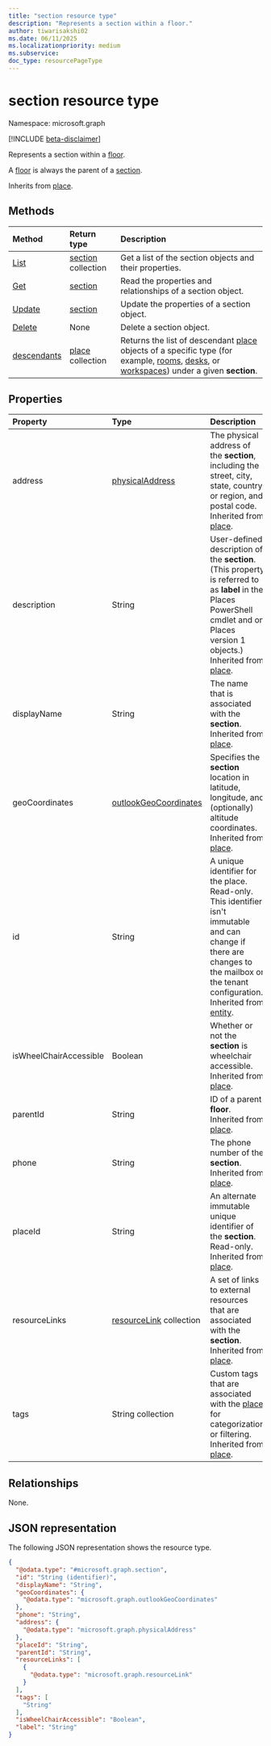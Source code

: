 ```yaml
---
title: "section resource type"
description: "Represents a section within a floor."
author: tiwarisakshi02
ms.date: 06/11/2025
ms.localizationpriority: medium
ms.subservice:
doc_type: resourcePageType
---
```


# section resource type

Namespace: microsoft.graph

[!INCLUDE [beta-disclaimer](../../includes/beta-disclaimer.md)]

Represents a section within a [floor](./floor.md).

A [floor](./floor.md) is always the parent of a [section](./section.md).

Inherits from [place](./place.md).


## Methods
|Method|Return type|Description|
|:---|:---|:---|
|[List](../api/section-list.md)|[section](./section.md) collection|Get a list of the section objects and their properties.|
|[Get](../api/section-get.md)|[section](./section.md)|Read the properties and relationships of a section object.|
|[Update](../api/section-update.md)|[section](./section.md)|Update the properties of a section object.|
|[Delete](../api/section-delete.md)|None|Delete a section object.|
|[descendants](../api/section-descendants.md)|[place](./place.md) collection|Returns the list of descendant [place](../resources/place.md) objects of a specific type (for example, [rooms](./room.md), [desks](./desk.md), or [workspaces](./workspace.md)) under a given **section**. |

## Properties
|Property|Type|Description|
|:---|:---|:---|
|address|[physicalAddress](./physicaladdress.md)|The physical address of the **section**, including the street, city, state, country or region, and postal code. Inherited from [place](./place.md).|
|description |String |User-defined description of the **section**. (This property is referred to as **label** in the Places PowerShell cmdlet and on Places version 1 objects.) Inherited from [place](./place.md). |
|displayName|String|The name that is associated with the **section**. Inherited from [place](./place.md).|
|geoCoordinates|[outlookGeoCoordinates](./outlookgeocoordinates.md)|Specifies the **section** location in latitude, longitude, and (optionally) altitude coordinates. Inherited from [place](./place.md).|
|id|String|A unique identifier for the place. Read-only. This identifier isn't immutable and can change if there are changes to the mailbox or the tenant configuration. Inherited from [entity](./entity.md). |
|isWheelChairAccessible|Boolean|Whether or not the **section** is wheelchair accessible. Inherited from [place](./place.md).|
|parentId|String|ID of a parent **floor**. Inherited from [place](./place.md).|
|phone|String|The phone number of the **section**. Inherited from [place](./place.md).|
|placeId|String|An alternate immutable unique identifier of the **section**. Read-only. Inherited from [place](./place.md).|
|resourceLinks|[resourceLink](./resourcelink.md) collection|A set of links to external resources that are associated with the **section**. Inherited from [place](./place.md).|
|tags|String collection|Custom tags that are associated with the [place](../resources/place.md) for categorization or filtering. Inherited from [place](./place.md).|

## Relationships
None.

## JSON representation
The following JSON representation shows the resource type.
<!-- {
  "blockType": "resource",
  "keyProperty": "id",
  "@odata.type": "microsoft.graph.section",
  "baseType": "microsoft.graph.place",
  "openType": false
}
-->
``` json
{
  "@odata.type": "#microsoft.graph.section",
  "id": "String (identifier)",
  "displayName": "String",
  "geoCoordinates": {
    "@odata.type": "microsoft.graph.outlookGeoCoordinates"
  },
  "phone": "String",
  "address": {
    "@odata.type": "microsoft.graph.physicalAddress"
  },
  "placeId": "String",
  "parentId": "String",
  "resourceLinks": [
    {
      "@odata.type": "microsoft.graph.resourceLink"
    }
  ],
  "tags": [
    "String"
  ],
  "isWheelChairAccessible": "Boolean",
  "label": "String"
}
```


